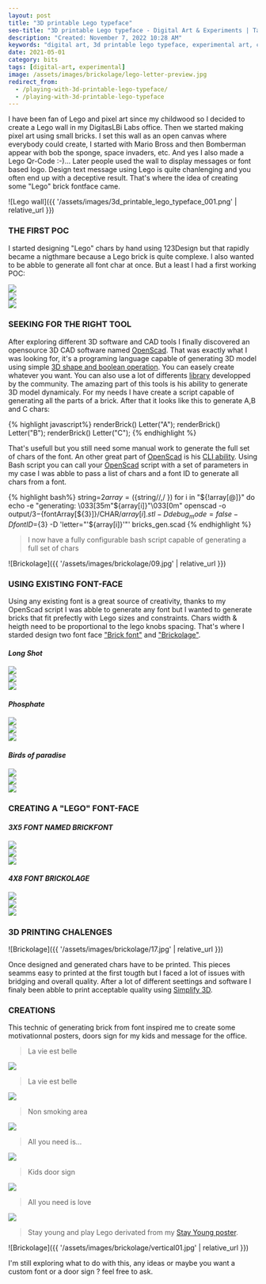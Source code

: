 ```yaml
---
layout: post
title: "3D printable Lego typeface"
seo-title: "3D printable Lego typeface - Digital Art & Experiments | Targz"
description: "Created: November 7, 2022 10:28 AM"
keywords: "digital art, 3d printable lego typeface, experimental art, creative coding"
date: 2021-05-01
category: bits
tags: [digital-art, experimental]
image: /assets/images/brickolage/lego-letter-preview.jpg
redirect_from:
  - /playing-with-3d-printable-lego-typeface/
  - /playing-with-3d-printable-lego-typeface
---
```





I have been fan of Lego and pixel art since my childwood so I decided to create a Lego wall in my DigitasLBi Labs office. Then we started making pixel art using small bricks. I set this wall as an open canvas where everybody could create, I started with Mario Bross and then Bomberman appear with bob the sponge, space invaders, etc. And yes I also made a Lego Qr-Code :-)... Later people used the wall to display messages or font based logo. Design text message using Lego is quite chanlenging and you often end up with a deceptive result. That's where the idea of creating some "Lego" brick fontface came.

![Lego wall]({{ '/assets/images/3d_printable_lego_typeface_001.png' | relative_url }})


### THE FIRST POC

I started designing "Lego" chars by hand using 123Design but that rapidly became a nigthmare because a Lego brick is quite complexe. I also wanted to be abble to generate all font char at once. But a least I had a first working POC:


<div class="uk-grid" data-uk-grid-margin="">
    <div class="uk-width-large-1-3 uk-width-medium-1-2 uk-width-small-1-1">
        <img src="{{ '/assets/images/brickolage/square04.jpg' | relative_url }}" class="uk-responsive-width">
    </div>
    <div class="uk-width-large-1-3 uk-width-medium-1-2 uk-width-small-1-1">
        <img src="{{ '/assets/images/brickolage/square05.jpg' | relative_url }}" class="uk-responsive-width">
    </div>
    <div class="uk-width-large-1-3 uk-width-medium-1-2 uk-width-small-1-1">
        <img src="{{ '/assets/images/brickolage/square06.jpg' | relative_url }}" class="uk-responsive-width">
    </div>
</div>


### SEEKING FOR THE RIGHT TOOL

After exploring different 3D software and CAD tools I finally discovered an opensource 3D CAD software named [OpenScad](http://www.openscad.org/). That was exactly what I was looking for, it's a programing language capable of generating 3D model using simple [3D shape and boolean operation](http://www.openscad.org/cheatsheet/). You can easely create whatever you want. You can also use a lot of differents [library](https://github.com/openscad/openscad/wiki/Libraries) developped by the community. The amazing part of this tools is his ability to generate 3D model dynamicaly. For my needs I have create a script capable  of generating all the parts of a brick. After that it looks like this to generate A,B and C chars:

{% highlight javascript%}
renderBrick() Letter("A");
renderBrick() Letter("B");
renderBrick() Letter("C");
{% endhighlight %}

That's usefull but you still need some manual work to generate the full set of chars of the font. An other great part of [OpenScad](http://www.openscad.org/) is his [CLI ability](https://en.wikibooks.org/wiki/OpenSCAD_User_Manual/Using_OpenSCAD_in_a_command_line_environment). Using Bash script you can call your [OpenScad](http://www.openscad.org/) script with a set of parameters in my case I was abble to pass a list of chars and a font ID to generate all chars from a font.

{% highlight bash%}
string=${2}
array=(${string//,/ })
for i in "${!array[@]}"
do
  echo -e "generating: \033[35m"${array[i]}"\033[0m"
  openscad -o output/${3}-${fontArray[${3}]}/CHAR/${array[i]}.stl -D debug_mode=false -D fontID=${3}  -D 'letter="'${array[i]}'"' bricks_gen.scad
{% endhighlight %}

> I now have a fully configurable bash script capable of generating a full set of chars

![Brickolage]({{ '/assets/images/brickolage/09.jpg' | relative_url }})

### USING EXISTING FONT-FACE

Using any existing font is a great source of creativity, thanks to my OpenScad script I was abble to generate any font but I wanted to generate bricks that fit prefectly with Lego sizes and constraints. Chars width & heigth need to be proportional to the lego knobs spacing. That's where I starded design two font face ["Brick font"](#x5-font-named-brickfont) and ["Brickolage"](#x8-font-brickolage).

#### *Long Shot*
<div class="uk-grid" data-uk-grid-margin="">
    <div class="uk-width-large-1-1 uk-width-medium-1-1 uk-width-small-1-1">
        <img src="{{ '/assets/images/brickolage/long-shot/01.jpg' | relative_url }}" class="uk-responsive-width">
    </div>
    <div class="uk-width-large-1-2 uk-width-medium-1-2 uk-width-small-1-1">
        <img src="{{ '/assets/images/brickolage/long-shot/02.jpg' | relative_url }}" class="uk-responsive-width">
    </div>
    <div class="uk-width-large-1-2 uk-width-medium-1-2 uk-width-small-1-1">
        <img src="{{ '/assets/images/brickolage/long-shot/03.jpg' | relative_url }}" class="uk-responsive-width">
    </div>
</div>


#### *Phosphate*
<div class="uk-grid" data-uk-grid-margin="">
    <div class="uk-width-large-1-1 uk-width-medium-1-1 uk-width-small-1-1">
        <img src="{{ '/assets/images/brickolage/Phosphate/01.jpg' | relative_url }}" class="uk-responsive-width">
    </div>
    <div class="uk-width-large-1-2 uk-width-medium-1-2 uk-width-small-1-1">
        <img src="{{ '/assets/images/brickolage/Phosphate/02.jpg' | relative_url }}" class="uk-responsive-width">
    </div>
    <div class="uk-width-large-1-2 uk-width-medium-1-2 uk-width-small-1-1">
        <img src="{{ '/assets/images/brickolage/Phosphate/04.jpg' | relative_url }}" class="uk-responsive-width">
    </div>
</div>


#### *Birds of paradise*
<div class="uk-grid" data-uk-grid-margin="">
    <div class="uk-width-large-1-1 uk-width-medium-1-1 uk-width-small-1-1">
        <img src="{{ '/assets/images/brickolage/birds-of-paradise/01.jpg' | relative_url }}" class="uk-responsive-width">
    </div>
    <div class="uk-width-large-1-2 uk-width-medium-1-2 uk-width-small-1-1">
        <img src="{{ '/assets/images/brickolage/birds-of-paradise/02.jpg' | relative_url }}" class="uk-responsive-width">
    </div>
    <div class="uk-width-large-1-2 uk-width-medium-1-2 uk-width-small-1-1">
        <img src="{{ '/assets/images/brickolage/birds-of-paradise/03.jpg' | relative_url }}" class="uk-responsive-width">
    </div>
</div>




### CREATING A "LEGO" FONT-FACE

#### *3X5 FONT NAMED BRICKFONT*


<div class="uk-grid" data-uk-grid-margin="" id="BRICKFONT">
    <div class="uk-width-large-1-1 uk-width-medium-1-1 uk-width-small-1-1">
        <img src="{{ '/assets/images/brickolage/brickfont/01.jpg' | relative_url }}" class="uk-responsive-width">
    </div>
    <div class="uk-width-large-1-2 uk-width-medium-1-2 uk-width-small-1-1">
        <img src="{{ '/assets/images/brickolage/brickfont/02.jpg' | relative_url }}" class="uk-responsive-width">
    </div>
    <div class="uk-width-large-1-2 uk-width-medium-1-2 uk-width-small-1-1">
        <img src="{{ '/assets/images/brickolage/brickfont/04.jpg' | relative_url }}" class="uk-responsive-width">
    </div>

</div>

#### *4X8 FONT BRICKOLAGE*

<div class="uk-grid" data-uk-grid-margin="" id="BRICKOLAGE">
    <div class="uk-width-large-1-1 uk-width-medium-1-1 uk-width-small-1-1">
        <img src="{{ '/assets/images/brickolage/brickolage/01.jpg' | relative_url }}" class="uk-responsive-width">
    </div>
    <div class="uk-width-large-1-2 uk-width-medium-1-2 uk-width-small-1-1">
        <img src="{{ '/assets/images/brickolage/brickolage/02.jpg' | relative_url }}" class="uk-responsive-width">
    </div>
    <div class="uk-width-large-1-2 uk-width-medium-1-2 uk-width-small-1-1">
        <img src="{{ '/assets/images/brickolage/brickolage/04.jpg' | relative_url }}" class="uk-responsive-width">
    </div>
</div>




### 3D PRINTING CHALENGES

![Brickolage]({{ '/assets/images/brickolage/17.jpg' | relative_url }})

Once designed and generated chars have to be printed. This pieces seamms easy to printed at the first tougth but I faced a lot of issues with bridging and overall quality. After a lot of different seettings and software I finaly been abble to print acceptable quality using [Simplify 3D](https://www.simplify3d.com/).


### CREATIONS

This technic of generating brick from font inspired me to create some motivationnal posters, doors sign for my kids and message for the office.

<div class="uk-grid" data-uk-grid-margin="">
    <div class="uk-width-large-1-2 uk-width-medium-1-2 uk-width-small-1-1">
        <blockquote>La vie est belle</blockquote>
        <img src="{{ '/assets/images/brickolage/square03.jpg' | relative_url }}" class="uk-responsive-width">
    </div>
    <div class="uk-width-large-1-2 uk-width-medium-1-2 uk-width-small-1-1">
        <blockquote>La vie est belle</blockquote>
        <img src="{{ '/assets/images/brickolage/square07.jpg' | relative_url }}" class="uk-responsive-width">
    </div>
    <div class="uk-width-large-1-2 uk-width-medium-1-2 uk-width-small-1-1">
        <blockquote>Non smoking area</blockquote>
        <img src="{{ '/assets/images/brickolage/square08.jpg' | relative_url }}" class="uk-responsive-width">
    </div>
    <div class="uk-width-large-1-2 uk-width-medium-1-2 uk-width-small-1-1">
        <blockquote>All you need is...</blockquote>
        <img src="{{ '/assets/images/brickolage/square02.jpg' | relative_url }}" class="uk-responsive-width">
    </div>
    <div class="uk-width-large-1-2 uk-width-medium-1-2 uk-width-small-1-1">
        <blockquote>Kids door sign</blockquote>
        <img src="{{ '/assets/images/brickolage/square09.jpg' | relative_url }}" class="uk-responsive-width">
    </div>
    <div class="uk-width-large-1-2 uk-width-medium-1-2 uk-width-small-1-1">
        <blockquote>All you need is love</blockquote>
        <img src="{{ '/assets/images/brickolage/square10.jpg' | relative_url }}" class="uk-responsive-width">
    </div>
</div>

> Stay young and play Lego derivated from my [Stay Young poster](/project/stay-young-and-play-lego/).

![Brickolage]({{ '/assets/images/brickolage/vertical01.jpg' | relative_url }})

I'm still exploring what to do with this, any ideas or maybe you want a custom font or a door sign ? feel free to ask.